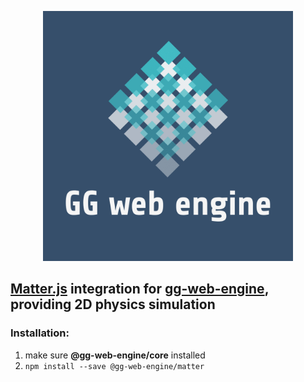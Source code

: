 <p align="center">
  <img src="../../documentation/assets/logo.png" style="height: 400px; width:400px;" alt=''/>
</p>

## [Matter.js](https://github.com/liabru/matter-js) integration for [gg-web-engine](https://github.com/AndyGura/gg-web-engine), providing 2D physics simulation

### Installation:
1) make sure **@gg-web-engine/core** installed
1) `npm install --save @gg-web-engine/matter`
